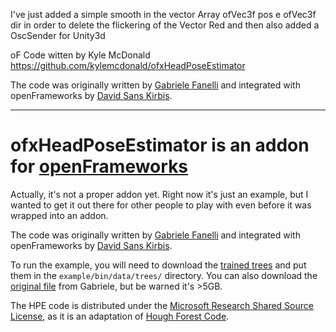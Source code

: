 I've just added a simple smooth in the vector Array ofVec3f pos e ofVec3f dir in order to delete the flickering of the Vector Red and then also added a OscSender for Unity3d

oF Code witten by Kyle McDonald
https://github.com/kylemcdonald/ofxHeadPoseEstimator

The code was originally written by [Gabriele Fanelli](http://www.vision.ee.ethz.ch/~gfanelli/head_pose/head_forest.html) and integrated with openFrameworks by [David Sans Kirbis](http://therandomlab.blogspot.com/2011/12/kinect-real-time-head-tracking-with.html).



----------------------
# ofxHeadPoseEstimator is an addon for [openFrameworks](http://openframeworks.cc)

Actually, it's not a proper addon yet. Right now it's just an example, but I wanted to get it out there for other people to play with even before it was wrapped into an addon.

The code was originally written by [Gabriele Fanelli](http://www.vision.ee.ethz.ch/~gfanelli/head_pose/head_forest.html) and integrated with openFrameworks by [David Sans Kirbis](http://therandomlab.blogspot.com/2011/12/kinect-real-time-head-tracking-with.html).

To run the example, you will need to download the [trained trees](https://github.com/downloads/kylemcdonald/ofxHeadPoseEstimator/ofxHeadPoseEstimator-trees.zip) and put them in the `example/bin/data/trees/` directory. You can also download the [original file](http://biwinas03.ee.ethz.ch/gfanelli/kinect_head_pose_db.tgz)  from Gabriele, but be warned it's >5GB.

The HPE code is distributed under the [Microsoft Research Shared Source License](http://www.vision.ee.ethz.ch/~gfanelli/downloads/MSR-SSLA.txt), as it is an adaptation of [Hough Forest Code](http://www.vision.ee.ethz.ch/~gallju/projects/houghforest/index.html). 
